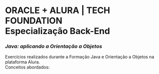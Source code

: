 # ORACLE + ALURA | TECH FOUNDATION <br> Especialização Back-End
### *Java: aplicando a Orientação a Objetos*


Exercícios realizados durante a Formação Java e Orientação a Objetos na plataforma Alura.<br>
Conceitos abordados:
